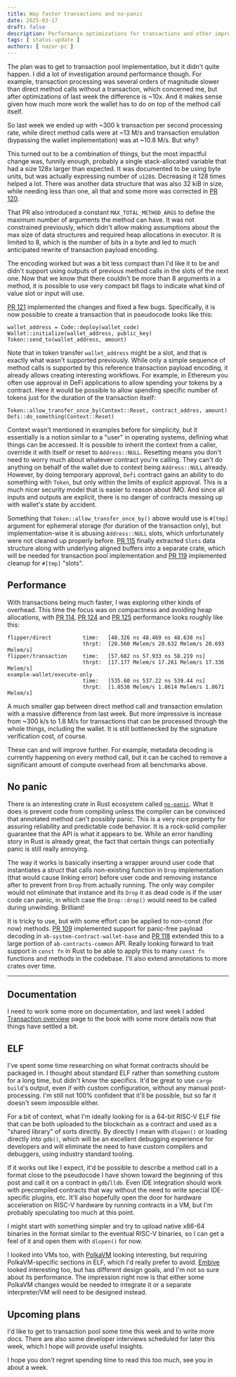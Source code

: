 ```yaml
---
title: Way faster transactions and no-panic
date: 2025-03-17
draft: false
description: Performance optimizations for transactions and other improvements
tags: [ status-update ]
authors: [ nazar-pc ]
---
```


The plan was to get to transaction pool implementation, but it didn't quite happen. I did a lot of investigation around
performance though. For example, transaction processing was several orders of magnitude slower than direct method calls
without a transaction, which concerned me, but after optimizations of last week the difference is ~10x. And it makes
sense given how much more work the wallet has to do on top of the method call itself.

<!--more-->

So last week we ended up with ~300 k transaction per second processing rate, while direct method calls were at ~13 M/s
and transaction emulation (bypassing the wallet implementation) was at ~10.8 M/s. But why?

This turned out to be a combination of things, but the most impactful change was, funnily enough, probably a single
stack-allocated variable that had a size 128x larger than expected. It was documented to be using byte units, but was
actually expressing number of `u128`s. Decreasing it 128 times helped a lot. There was another data structure that was
also 32 kiB in size, while needing less than one, all that and some more was corrected in [PR 120].

[PR 120]: https://github.com/nazar-pc/abundance/pull/120

That PR also introduced a constant `MAX_TOTAL_METHOD_ARGS` to define the maximum number of arguments the method can
have. It was not constrained previously, which didn't allow making assumptions about the max size of data structures and
required heap allocations in executor. It is limited to 8, which is the number of bits in a byte and led to much
anticipated rewrite of transaction payload encoding.

The encoding worked but was a bit less compact than I'd like it to be and didn't support using outputs of previous
method calls in the slots of the next one. Now that we know that there couldn't be more than 8 arguments in a method, it
is possible to use very compact bit flags to indicate what kind of value slot or input will use.

[PR 121] implemented the changes and fixed a few bugs. Specifically, it is now possible to create a transaction that in
pseudocode looks like this:

[PR 121]: https://github.com/nazar-pc/abundance/pull/121

```
wallet_address = Code::deploy(wallet_code)
Wallet::initialize(wallet_address, public_key)
Token::send_to(wallet_address, amount)
```

Note that in token transfer `wallet_address` might be a slot, and that is exactly what wasn't supported previously.
While only a simple sequence of method calls is supported by this reference transaction payload encoding, it already
allows creating interesting workflows. For example, in Ethereum you often use approval in DeFi applications to allow
spending your tokens by a contract. Here it would be possible to allow spending specific number of tokens just for the
duration of the transaction itself:

```
Token::allow_transfer_once_by(Context::Reset, contract_addres, amount)
Defi::do_something(Context::Reset)
```

Context wasn't mentioned in examples before for simplicity, but it essentially is a notion similar to a "user" in
operating systems, defining what things can be accessed. It is possible to inherit the context from a caller, override
it with itself or reset to `Address::NULL`. Resetting means you don't need to worry much about whatever contract you're
calling. They can't do anything on behalf of the wallet due to context being `Address::NULL` already. However, by doing
temporary approval, `Defi` contract gains an ability to do something with `Token`, but only within the limits of
explicit approval. This is a much nicer security model that is easier to reason about IMO. And since all inputs and
outputs are explicit, there is no danger of contracts messing up with wallet's state by accident.

Something that `Token::allow_transfer_once_by()` above would use is `#[tmp]` argument for ephemeral storage (for
duration of the transaction only), but implementation-wise it is abusing `Address::NULL` slots, which unfortunately were
not cleaned up properly before. [PR 115] finally extracted `Slots` data structure along with underlying aligned buffers
into a separate crate, which will be needed for transaction pool implementation and [PR 119] implemented cleanup for
`#[tmp]` "slots".

[PR 115]: https://github.com/nazar-pc/abundance/pull/115

[PR 119]: https://github.com/nazar-pc/abundance/pull/119

## Performance

With transactions being much faster, I was exploring other kinds of overhead. This time the focus was on compactness and
avoiding heap allocations, with [PR 114], [PR 124] and [PR 125] performance looks roughly like this:

[PR 114]: https://github.com/nazar-pc/abundance/pull/114

[PR 124]: https://github.com/nazar-pc/abundance/pull/124

[PR 125]: https://github.com/nazar-pc/abundance/pull/125

```
flipper/direct          time:   [48.326 ns 48.469 ns 48.638 ns]
                        thrpt:  [20.560 Melem/s 20.632 Melem/s 20.693 Melem/s]
flipper/transaction     time:   [57.682 ns 57.933 ns 58.219 ns]
                        thrpt:  [17.177 Melem/s 17.261 Melem/s 17.336 Melem/s]
example-wallet/execute-only
                        time:   [535.60 ns 537.22 ns 539.44 ns]
                        thrpt:  [1.8538 Melem/s 1.8614 Melem/s 1.8671 Melem/s]
```

A much smaller gap between direct method call and transaction emulation with a massive difference from last week. But
more impressive is increase from ~300 k/s to 1.8 M/s for transactions that can be processed through the whole things,
including the wallet. It is still bottlenecked by the signature verification cost, of course.

These can and will improve further. For example, metadata decoding is currently happening on every method call, but it
can be cached to remove a significant amount of compute overhead from all benchmarks above.

## No panic

There is an interesting crate in Rust ecosystem called [`no-panic`]. What it does is prevent code from compiling unless
the compiler can be convinced that annotated method can't possibly panic. This is a very nice property for assuring
reliability and predictable code behavior. It is a rock-solid compiler guarantee that the API is what it appears to be.
While an error handling story in Rust is already great, the fact that certain things can potentially panic is still
really annoying.

[`no-panic`]: https://github.com/dtolnay/no-panic

The way it works is basically inserting a wrapper around user code that instantiates a struct that calls non-existing
function in `Drop` implementation (that would cause linking error) before user code and removing instance after to
prevent from `Drop` from actually running. The only way compiler would not eliminate that instance and its `Drop` it as
dead code is if the user code can panic, in which case the `Drop::drop()` would need to be called during unwinding.
Brilliant!

It is tricky to use, but with some effort can be applied to non-const (for now) methods. [PR 109] implemented support
for panic-free payload decoding in `ab-system-contract-wallet-base` and [PR 118] extended this to a large portion of
`ab-contracts-common` API. Really looking forward to trait support in `const fn` in Rust to be able to apply this to
many `const fn` functions and methods in the codebase. I'll also extend annotations to more crates over time.

[PR 109]: https://github.com/nazar-pc/abundance/pull/109

[PR 118]: https://github.com/nazar-pc/abundance/pull/118

---

## Documentation

I need to work some more on documentation, and last week I added [Transaction overview] page to the book with some more
details now that things have settled a bit.

[Transaction overview]: https://abundance.build/book/Execution_environment/Transactions_overview.html

## ELF

I've spent some time researching on what format contracts should be packaged in. I thought about standard ELF rather
than something custom for a long time, but didn't know the specifics. It'd be great to use `cargo build`'s output, even
if with custom configuration, without any manual post-processing. I'm still not 100% confident that it'll be possible,
but so far it doesn't seem impossible either.

For a bit of context, what I'm ideally looking for is a 64-bit RISC-V ELF file that can be both uploaded to the
blockchain as a contract and used as a "shared library" of sorts directly. By directly I mean with `dlopen()` or loading
directly into `gdb()`, which will be an excellent debugging experience for developers and will eliminate the need to
have custom compilers and debuggers, using industry standard tooling.

If it works out like I expect, it'd be possible to describe a method call in a format close to the pseudocode I have
shown toward the beginning of this post and call it on a contract in `gdb`/`lldb`. Even IDE integration should work with
precompiled contracts that way without the need to write special IDE-specific plugins, etc. It'll also hopefully open
the door for hardware acceleration on RISC-V hardware by running contracts in a VM, but I'm probably speculating too
much at this point.

I might start with something simpler and try to upload native x86-64 binaries in the format similar to the eventual
RISC-V binaries, so I can get a feel of it and open them with `dlopen()` for now.

I looked into VMs too, with [PolkaVM] looking interesting, but requiring PolkaVM-specific sections in ELF, which I'd
really prefer to avoid. [Embive] looked interesting too, but has different design goals, and I'm not so sure about its
performance. The impression right now is that either some PolkaVM changes would be needed to integrate it or a separate
interpreter/VM will need to be designed instead.

[PolkaVM]: https://github.com/paritytech/polkavm

[Embive]: https://github.com/embive/embive

## Upcoming plans

I'd like to get to transaction pool some time this week and to write more docs. There are also some developer interviews
scheduled for later this week, which I hope will provide useful insights.

I hope you don't regret spending time to read this too much, see you in about a week.
